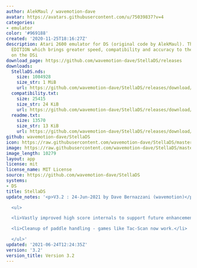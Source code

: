 ```yaml
---
author: AlekMaul / wavemotion-dave
avatar: https://avatars.githubusercontent.com/u/75039837?v=4
categories:
- emulator
color: '#969188'
created: '2020-11-25T18:16:27Z'
description: Atari 2600 emulator for DS (original code by AlekMaul). This is the PHOENIX
  EDITION which brings greater speed, compatibility and accuracy to the emulation
  on the DSi
download_page: https://github.com/wavemotion-dave/StellaDS/releases
downloads:
  StellaDS.nds:
    size: 1084928
    size_str: 1 MiB
    url: https://github.com/wavemotion-dave/StellaDS/releases/download/3.2/StellaDS.nds
  compatibility.txt:
    size: 25415
    size_str: 24 KiB
    url: https://github.com/wavemotion-dave/StellaDS/releases/download/3.2/compatibility.txt
  readme.txt:
    size: 13570
    size_str: 13 KiB
    url: https://github.com/wavemotion-dave/StellaDS/releases/download/3.2/readme.txt
github: wavemotion-dave/StellaDS
icon: https://raw.githubusercontent.com/wavemotion-dave/StellaDS/master/logo.bmp
image: https://raw.githubusercontent.com/wavemotion-dave/StellaDS/master/arm9/gfx/bgTop.png
image_length: 10279
layout: app
license: mit
license_name: MIT License
source: https://github.com/wavemotion-dave/StellaDS
systems:
- DS
title: StellaDS
update_notes: '<p>V3.2 : 24-Jun-2021 by Dave Bernazzani (wavemotion)</p>

  <ul>

  <li>Vastly improved high score internals to support future enhancements.</li>

  <li>Cleanup of paddle handling - games like Tac-Scan now work.</li>

  </ul>'
updated: '2021-06-24T12:24:35Z'
version: '3.2'
version_title: Version 3.2
---
```

